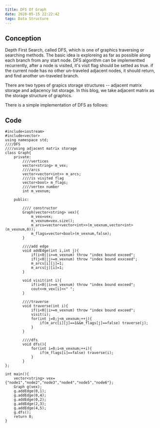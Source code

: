 ```yaml
---
title: DFS Of Graph
date: 2020-05-15 22:22:42
tags: Data Structure
---
```

## Conception
Depth First Search, called DFS, which is one of graphics traversing or searching methods. The basic idea is exploreing as far as possible along each branch from any start node. DFS algorithm can be implementted recurrently, after a node is visited, it's visit flag should be setted as true. if the current node has no other un-traveled adjacent nodes, it should return, and find another un-traveled branch.

There are two types of grapics storage structures -- adjacent matrix storage and adjacency list storage. In this blog, we take adjacent matrix as the storage structure of graphics.

There is a simple implementation of DFS as follows:
## Code

    #include<iostream>
    #include<vector>
    using namespace std;
    ////DFS
    ////using adjacent matrix storage
    class Graph{
        private:
            ////vertices 
            vector<string> m_vex;
            ////arcs
            vector<vector<int>> m_arcs;
            ////is visited flag
            vector<bool> m_flags;
            ////vertex number
            int m_vexnum;
            
        public:
        
            //// constructor
            Graph(vector<string> vex){
                m_vex=vex;
                m_vexnum=vex.size();
                m_arcs=vector<vector<int>>(m_vexnum,vector<int>(m_vexnum,0));
                m_flags=vector<bool>(m_vexnum,false);
            }
            
            ////add edge
            void addEdge(int i,int j){
                if(i<0||i>=m_vexnum) throw "index bound exceed";
                if(j<0||j>=m_vexnum) throw "index bound exxceed";
                m_arcs[i][j]=1;
                m_arcs[j][i]=1;
            }
            
            void visit(int i){
                if(i<0||i>=m_vexnum) throw "index bound exceed";
                cout<<m_vex[i]<<" ";
            } 
            
            ////traverse
            void traverse(int i){
                if(i<0||i>=m_vexnum) throw "index bound exceed";
                visit(i);
                for(int j=0;j<m_vexnum;++j){
                    if(m_arc[i][j]==1&&m_flags[j]==false) traverse(j);
                }
            }
            
            ////dfs
            void dfs(){
                for(int i=0;i<m_vexnum;++i){
                    if(m_flags[i]==false) traverse(i);
                }
            }   
    };
    
    int main(){
        vector<string> vex={"node1","node2","node3","node4","node5","node6"};
        Graph g(vex);
        g.addEdge(0,1);
        g.addEdge(0,4);
        g.addEdge(0,2);
        g.addEdge(2,3);
        g.addEdge(4,5);
        g.dfs();
        return 0;
    }
